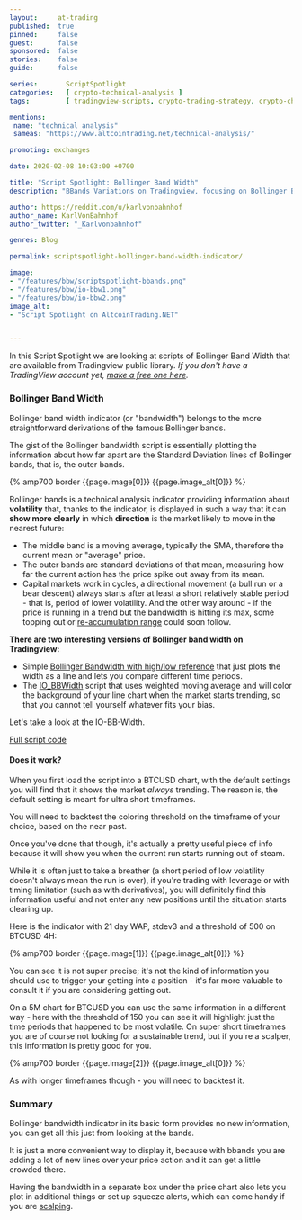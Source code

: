 ```yaml
---
layout:     at-trading
published:  true
pinned:     false
guest:      false
sponsored:  false
stories:    false
guide:      false

series:       ScriptSpotlight
categories:   [ crypto-technical-analysis ]
tags:         [ tradingview-scripts, crypto-trading-strategy, crypto-charting ]

mentions:
 name: "technical analysis"
 sameas: "https://www.altcointrading.net/technical-analysis/"

promoting: exchanges

date: 2020-02-08 10:03:00 +0700

title: "Script Spotlight: Bollinger Band Width"
description: "BBands Variations on Tradingview, focusing on Bollinger Bandwidth this time. In this series we are picking and reviewing TradingView scripts for technical analysis that recently popped up in the daily popular feed."

author: https://reddit.com/u/karlvonbahnhof
author_name: KarlVonBahnhof
author_twitter: "_Karlvonbahnhof"

genres: Blog

permalink: scriptspotlight-bollinger-band-width-indicator/

image:
- "/features/bbw/scriptspotlight-bbands.png"
- "/features/bbw/io-bbw1.png"
- "/features/bbw/io-bbw2.png"
image_alt:
- "Script Spotlight on AltcoinTrading.NET"


---
```


In this Script Spotlight we are looking at scripts of Bollinger Band Width that are available from Tradingview public library. *If you don't have a TradingView account yet, [make a free one here](http://bit.ly/atnet-tv).*

### Bollinger Band Width

Bollinger band width indicator (or "bandwidth") belongs to the more straightforward derivations of the famous Bollinger bands.

The gist of the Bollinger bandwidth script is essentially plotting the information about how far apart are the Standard Deviation lines of Bollinger bands, that is, the outer bands.

{% amp700 border {{page.image[0]}} {{page.image_alt[0]}} %}

Bollinger bands is a technical analysis indicator providing information about **volatility** that, thanks to the indicator, is displayed in such a way that it can **show more clearly** in which **direction** is the market likely to move in the nearest future:

* The middle band is a moving average, typically the SMA, therefore the current mean or "average" price.
* The outer bands are standard deviations of that mean, measuring how far the current action has the price spike out away from its mean.
* Capital markets work in cycles, a directional movement (a bull run or a bear descent) always starts after at least a short relatively stable period - that is, period of lower volatility. And the other way around - if the price is running in a trend but the bandwidth is hitting its max, some topping out or [re-accumulation range](/strategy/wyckoff-ranging-markets/) could soon follow.


**There are two interesting versions of Bollinger band width on Tradingview:**

* Simple [Bollinger Bandwidth with high/low reference](https://www.tradingview.com/script/biUOhWHn-Bollinger-BandWidth-With-High-Low-References/) that just plots the width as a line and lets you compare different time periods.
* The [IO_BBWidth](https://www.tradingview.com/script/NRCvPcvo-IO-BB-Width/) script that uses weighted moving average and will color the background of your line chart when the market starts trending, so that you cannot tell yourself whatever fits your bias.

Let's take a look at the IO-BB-Width.

[Full script code](https://www.tradingview.com/script/NRCvPcvo-IO-BB-Width/)

#### Does it work?

When you first load the script into a BTCUSD chart, with the default settings you will find that it shows the market *always* trending. The reason is, the default setting is meant for ultra short timeframes.

You will need to backtest the coloring threshold on the timeframe of your choice, based on the near past.

Once you've done that though, it's actually a pretty useful piece of info because it will show you when the current run starts running out of steam.

While it is often just to take a breather (a short period of low volatility doesn't always mean the run is over), if you're trading with leverage or with timing limitation (such as with derivatives), you will definitely find this information useful and not enter any new positions until the situation starts clearing up.

Here is the indicator with 21 day WAP, stdev3 and a threshold of 500 on BTCUSD 4H:

{% amp700 border {{page.image[1]}} {{page.image_alt[0]}} %}

You can see it is not super precise; it's not the kind of information you should use to trigger your getting into a position - it's far more valuable to consult it if you are considering getting out.

On a 5M chart for BTCUSD you can use the same information in a different way - here with the threshold of 150 you can see it will highlight just the time periods that happened to be most volatile. On super short timeframes you are of course not looking for a sustainable trend, but if you're a scalper, this information is pretty good for you.

{% amp700 border {{page.image[2]}} {{page.image_alt[0]}} %}

As with longer timeframes though - you will need to backtest it.


### Summary

Bollinger bandwidth indicator in its basic form provides no new information, you can get all this just from looking at the bands.

It is just a more convenient way to display it, because with bbands you are adding a lot of new lines over your price action and it can get a little crowded there.

Having the bandwidth in a separate box under the price chart also lets you plot in additional things or set up squeeze alerts, which can come handy if you are [scalping](/strategy/scalping/).
